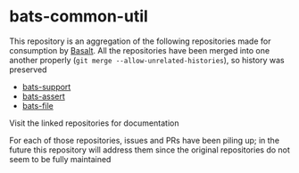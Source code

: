 # bats-common-util

This repository is an aggregation of the following repositories made for consumption by [Basalt](https://github.com/hyperupcall/basalt). All the repositories have been merged into one another properly (`git merge --allow-unrelated-histories`), so history was preserved

- [bats-support](https://github.com/bats-core/bats-support)
- [bats-assert](https://github.com/bats-core/bats-assert)
- [bats-file](https://github.com/bats-core/bats-file)

Visit the linked repositories for documentation

For each of those repositories, issues and PRs have been piling up; in the future this repository will address them since the original repositories do not seem to be fully maintained
